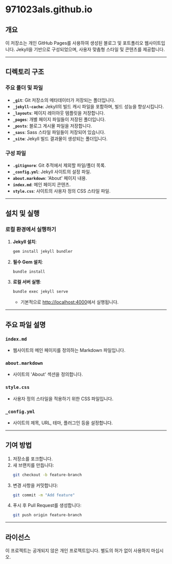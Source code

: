 # 971023als.github.io

## 개요
이 저장소는 개인 GitHub Pages를 사용하여 생성된 블로그 및 포트폴리오 웹사이트입니다. Jekyll을 기반으로 구성되었으며, 사용자 맞춤형 스타일 및 콘텐츠를 제공합니다.

---

## 디렉토리 구조

### 주요 폴더 및 파일

- **`_git`**: Git 저장소의 메타데이터가 저장되는 폴더입니다.
- **`_jekyll-cache`**: Jekyll의 빌드 캐시 파일을 포함하며, 빌드 성능을 향상시킵니다.
- **`_layouts`**: 페이지 레이아웃 템플릿을 저장합니다.
- **`_pages`**: 개별 페이지 파일들이 저장된 폴더입니다.
- **`_posts`**: 블로그 게시물 파일을 저장합니다.
- **`_sass`**: Sass 스타일 파일들이 저장되어 있습니다.
- **`_site`**: Jekyll 빌드 결과물이 생성되는 폴더입니다.

### 구성 파일

- **`.gitignore`**: Git 추적에서 제외할 파일/폴더 목록.
- **`_config.yml`**: Jekyll 사이트의 설정 파일.
- **`about.markdown`**: 'About' 페이지 내용.
- **`index.md`**: 메인 페이지 콘텐츠.
- **`style.css`**: 사이트의 사용자 정의 CSS 스타일 파일.

---

## 설치 및 실행

### 로컬 환경에서 실행하기
1. **Jekyll 설치**:
   ```bash
   gem install jekyll bundler
   ```

2. **필수 Gem 설치**:
   ```bash
   bundle install
   ```

3. **로컬 서버 실행**:
   ```bash
   bundle exec jekyll serve
   ```
   - 기본적으로 [http://localhost:4000](http://localhost:4000)에서 실행됩니다.

---

## 주요 파일 설명

### `index.md`
- 웹사이트의 메인 페이지를 정의하는 Markdown 파일입니다.

### `about.markdown`
- 사이트의 'About' 섹션을 정의합니다.

### `style.css`
- 사용자 정의 스타일을 적용하기 위한 CSS 파일입니다.

### `_config.yml`
- 사이트의 제목, URL, 테마, 플러그인 등을 설정합니다.

---

## 기여 방법
1. 저장소를 포크합니다.
2. 새 브랜치를 만듭니다:
   ```bash
   git checkout -b feature-branch
   ```
3. 변경 사항을 커밋합니다:
   ```bash
   git commit -m "Add feature"
   ```
4. 푸시 후 Pull Request를 생성합니다:
   ```bash
   git push origin feature-branch
   ```

---

## 라이선스
이 프로젝트는 공개되지 않은 개인 프로젝트입니다. 별도의 허가 없이 사용하지 마십시오.
